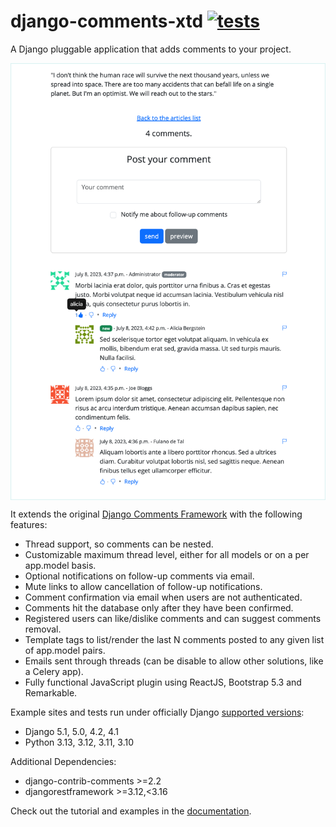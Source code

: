 # django-comments-xtd  [![tests](https://github.com/danirus/django-comments-xtd/workflows/tests/badge.svg)](https://github.com/danirus/django-comments-xtd/actions/workflows/ci-pipeline.yml)

A Django pluggable application that adds comments to your project.

<p align="center"><img align="center" src="https://github.com/danirus/django-comments-xtd/blob/master/docs/images/cover.png"></p>

It extends the original [Django Comments Framework](https://pypi.python.org/pypi/django-contrib-comments) with the following features:

* Thread support, so comments can be nested.
* Customizable maximum thread level, either for all models or on a per app.model basis.
* Optional notifications on follow-up comments via email.
* Mute links to allow cancellation of follow-up notifications.
* Comment confirmation via email when users are not authenticated.
* Comments hit the database only after they have been confirmed.
* Registered users can like/dislike comments and can suggest comments removal.
* Template tags to list/render the last N comments posted to any given list of app.model pairs.
* Emails sent through threads (can be disable to allow other solutions, like a Celery app).
* Fully functional JavaScript plugin using ReactJS, Bootstrap 5.3 and Remarkable.

Example sites and tests run under officially Django [supported versions](https://www.djangoproject.com/download/#supported-versions):

* Django 5.1, 5.0, 4.2, 4.1
* Python 3.13, 3.12, 3.11, 3.10

Additional Dependencies:

* django-contrib-comments >=2.2
* djangorestframework >=3.12,<3.16

Check out the tutorial and examples in the [documentation](http://readthedocs.org/docs/django-comments-xtd/).

